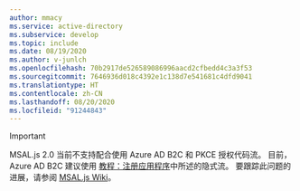 ```yaml
---
author: mmacy
ms.service: active-directory
ms.subservice: develop
ms.topic: include
ms.date: 08/19/2020
ms.author: v-junlch
ms.openlocfilehash: 70b2917de526589086996aacd2cfbedd4c3a3f53
ms.sourcegitcommit: 7646936d018c4392e1c138d7e541681c4dfd9041
ms.translationtype: HT
ms.contentlocale: zh-CN
ms.lasthandoff: 08/20/2020
ms.locfileid: "91244843"
---
```

> [!IMPORTANT]
> MSAL.js 2.0 当前不支持配合使用 Azure AD B2C 和 PKCE 授权代码流。 目前，Azure AD B2C 建议使用 [教程：注册应用程序][implicit-flow]中所述的隐式流。 要跟踪此问题的进展，请参阅 [MSAL.js Wiki][msal-wiki]。

[github-issue]: https://github.com/AzureAD/microsoft-authentication-library-for-js/issues/1795
[implicit-flow]: ../articles/active-directory-b2c/tutorial-register-applications.md
[msal-wiki]: https://github.com/AzureAD/microsoft-authentication-library-for-js/wiki/MSAL-browser-B2C-CORS-issue

